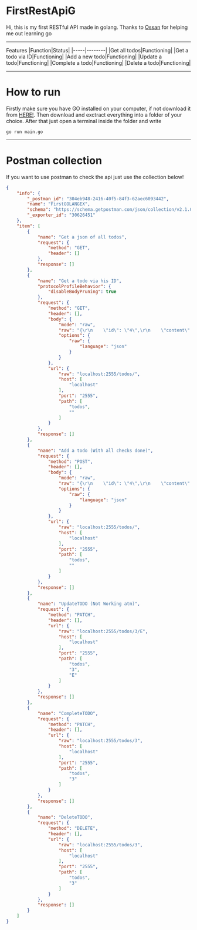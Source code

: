 # FirstRestApiG
Hi, this is my first RESTful API made in golang. Thanks to [Ossan]([https://website-name.com](https://github.com/ossan-dev)https://github.com/ossan-dev) for helping me out learning go
***
Features
|Function|Status|
|-----|--------|
|Get all todos|Functioning|
|Get a todo via ID|Functioning|
|Add a new todo|Functioning|
|Update a todo|Functioning|
|Complete a todo|Functioning|
|Delete a todo|Functioning|
***

# How to run
Firstly make sure you have GO installed on your computer, if not download it from [HERE!](https://go.dev/dl/).
Then download and exctract everything into a folder of your choice.
After that just open a terminal inside the folder and write
```
go run main.go
```
***
# Postman collection
If you want to use postman to check the api just use the collection below!
```json
{
	"info": {
		"_postman_id": "304eb948-2416-40f5-84f3-62aec6093442",
		"name": "FirstGOLANGEX",
		"schema": "https://schema.getpostman.com/json/collection/v2.1.0/collection.json",
		"_exporter_id": "30626451"
	},
	"item": [
		{
			"name": "Get a json of all todos",
			"request": {
				"method": "GET",
				"header": []
			},
			"response": []
		},
		{
			"name": "Get a todo via his ID",
			"protocolProfileBehavior": {
				"disableBodyPruning": true
			},
			"request": {
				"method": "GET",
				"header": [],
				"body": {
					"mode": "raw",
					"raw": "{\r\n    \"id\": \"4\",\r\n    \"content\": \"test44324\",\r\n    \"finished\": false,\r\n    \"endYear\": \"2023\",\r\n    \"endMonth\": \"12\",\r\n    \"endDay\": \"5\"\r\n}",
					"options": {
						"raw": {
							"language": "json"
						}
					}
				},
				"url": {
					"raw": "localhost:2555/todos/",
					"host": [
						"localhost"
					],
					"port": "2555",
					"path": [
						"todos",
						""
					]
				}
			},
			"response": []
		},
		{
			"name": "Add a todo (With all checks done)",
			"request": {
				"method": "POST",
				"header": [],
				"body": {
					"mode": "raw",
					"raw": "{\r\n    \"id\": \"4\",\r\n    \"content\": \"test4\",\r\n    \"finished\": false,\r\n    \"endYear\": \"2023\",\r\n    \"endMonth\": \"12\",\r\n    \"endDay\": \"5\"\r\n}",
					"options": {
						"raw": {
							"language": "json"
						}
					}
				},
				"url": {
					"raw": "localhost:2555/todos/",
					"host": [
						"localhost"
					],
					"port": "2555",
					"path": [
						"todos",
						""
					]
				}
			},
			"response": []
		},
		{
			"name": "UpdateTODO (Not Working atm)",
			"request": {
				"method": "PATCH",
				"header": [],
				"url": {
					"raw": "localhost:2555/todos/3/E",
					"host": [
						"localhost"
					],
					"port": "2555",
					"path": [
						"todos",
						"3",
						"E"
					]
				}
			},
			"response": []
		},
		{
			"name": "CompleteTODO",
			"request": {
				"method": "PATCH",
				"header": [],
				"url": {
					"raw": "localhost:2555/todos/3",
					"host": [
						"localhost"
					],
					"port": "2555",
					"path": [
						"todos",
						"3"
					]
				}
			},
			"response": []
		},
		{
			"name": "DeleteTODO",
			"request": {
				"method": "DELETE",
				"header": [],
				"url": {
					"raw": "localhost:2555/todos/3",
					"host": [
						"localhost"
					],
					"port": "2555",
					"path": [
						"todos",
						"3"
					]
				}
			},
			"response": []
		}
	]
}
```
